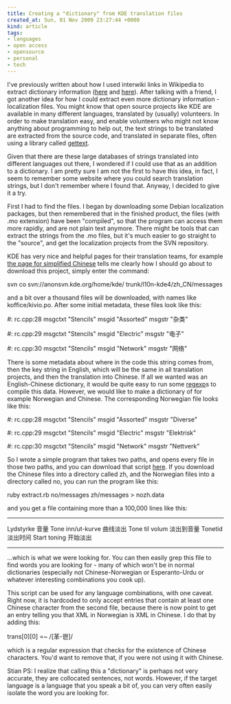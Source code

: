 ```yaml
---
title: Creating a "dictionary" from KDE translation files
created_at: Sun, 01 Nov 2009 23:27:44 +0000
kind: article
tags:
- languages
- open access
- opensource
- personal
- tech
---
```


I've previously written about how I used interwiki links in Wikipedia to
extract dictionary information
([here](http://reganmian.net/blog/2009/02/16/release-early-release-often-english-chinese-dictionary-based-on-wikipedia/)
and
[here](http://reganmian.net/blog/2009/02/23/the-english-chinese-dictionary-revisited/)).
After talking with a friend, I got another idea for how I could extract
even more dictionary information - localization files. You might know
that open source projects like KDE are available in many different
languages, translated by (usually) volunteers. In order to make
translation easy, and enable volunteers who might not know anything
about programming to help out, the text strings to be translated are
extracted from the source code, and translated in separate files, often
using a library called [gettext](http://en.wikipedia.org/wiki/Gettext).

Given that there are these large databases of strings translated into
different languages out there, I wondered if I could use that as an
addition to a dictionary. I am pretty sure I am not the first to have
this idea, in fact, I seem to remember some website where you could
search translation strings, but I don't remember where I found that.
Anyway, I decided to give it a try.

First I had to find the files. I began by downloading some Debian
localization packages, but then remembered that in the finished product,
the files (with .mo extension) have been "compiled", so that the program
can access them more rapidly, and are not plain text anymore. There
might be tools that can extract the strings from the .mo files, but it's
much easier to go straight to the "source", and get the localization
projects from the SVN repository.

KDE has very nice and helpful pages for their translation teams, for
example [the page for simplified
Chinese](http://l10n.kde.org/team-infos.php?teamcode=zh_CN) tells me
clearly how I should go about to download this project, simply enter the
command:

  svn co svn://anonsvn.kde.org/home/kde/
  trunk/l10n-kde4/zh_CN/messages

and a bit over a thousand files will be downloaded, with names like
koffice/kivio.po. After some initial metadata, these files look like
this:

  #: rc.cpp:28
  msgctxt "Stencils"
  msgid "Assorted"
  msgstr "杂类"

  #: rc.cpp:29
  msgctxt "Stencils"
  msgid "Electric"
  msgstr "电子"

  #: rc.cpp:30
  msgctxt "Stencils"
  msgid "Network"
  msgstr "网络"

There is some metadata about where in the code this string comes from,
then the key string in English, which will be the same in all
translation projects, and then the translation into Chinese. If all we
wanted was an English-Chinese dictionary, it would be quite easy to run
some [regexp](http://wikipedia.org/wiki/Regexp)s to compile this data.
However, we would like to make a dictionary of for example Norwegian and
Chinese. The corresponding Norwegian file looks like this:

  #: rc.cpp:28
  msgctxt "Stencils"
  msgid "Assorted"
  msgstr "Diverse"

  #: rc.cpp:29
  msgctxt "Stencils"
  msgid "Electric"
  msgstr "Elektrisk"

  #: rc.cpp:30
  msgctxt "Stencils"
  msgid "Network"
  msgstr "Nettverk"

So I wrote a simple program that takes two paths, and opens every file
in those two paths, and you can download that script
[here](http://reganmian.net/files/extract.rb). If you download the
Chinese files into a directory called zh, and the Norwegian files into a
directory called no, you can run the program like this:

  ruby extract.rb no/messages zh/messages > nozh.data

and you get a file containing more than a 100,000 lines like this:

--- ---
Lydstyrke           音量
Tone inn/ut-kurve   曲线淡出
Tone til volum      淡出到音量
Tonetid             淡出时间
Start toning        开始淡出
--- ---

...which is what we were looking for. You can then easily grep this file
to find words you are looking for - many of which won't be in normal
dictionaries (especially not Chinese-Norwegian or Esperanto-Urdu or
whatever interesting combinations you cook up).

This script can be used for any language combinations, with one caveat.
Right now, it is hardcoded to only accept entries that contain at least
one Chinese character from the second file, because there is now point
to get an entry telling you that XML in Norwegian is XML in Chinese. I
do that by adding this:

  trans[0][0] =~ /[⾰-⾿]/

which is a regular expression that checks for the existence of Chinese
characters. You'd want to remove that, if you were not using it with
Chinese.

Stian PS: I realize that calling this a "dictionary" is perhaps not very
accurate, they are collocated sentences, not words. However, if the
target language is a language that you speak a bit of, you can very
often easily isolate the word you are looking for.
